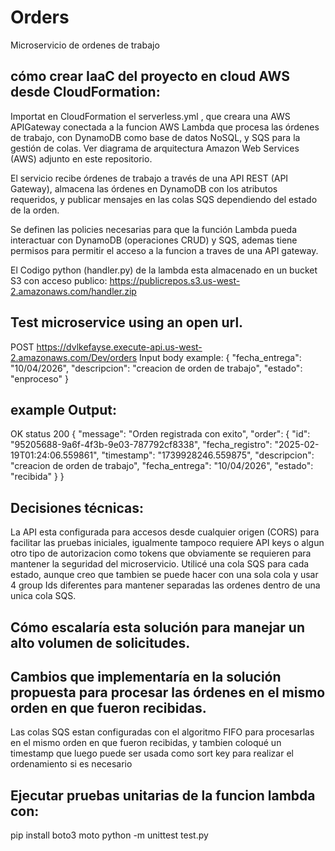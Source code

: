 # Orders
Microservicio de ordenes de trabajo

## cómo crear IaaC del proyecto en cloud AWS desde CloudFormation:
Importat en CloudFormation el serverless.yml , que creara una AWS APIGateway conectada a la funcion AWS Lambda que procesa las órdenes de trabajo, con DynamoDB como base de datos NoSQL, y SQS para la gestión de colas. Ver diagrama de arquitectura Amazon Web Services (AWS) adjunto en este repositorio.

El servicio recibe órdenes de trabajo a través de una API REST (API Gateway), almacena las órdenes en DynamoDB con los atributos requeridos, y publicar mensajes en las colas SQS dependiendo del estado de la orden.

Se definen las policies necesarias para que la función Lambda pueda interactuar con DynamoDB (operaciones CRUD) y SQS, ademas tiene permisos para permitir el acceso a la funcion a traves de una API gateway.

El Codigo python (handler.py) de la lambda esta almacenado en un bucket S3 con acceso publico: https://publicrepos.s3.us-west-2.amazonaws.com/handler.zip

## Test microservice using an open url. 
POST https://dvlkefayse.execute-api.us-west-2.amazonaws.com/Dev/orders
Input body example:
{
        "fecha_entrega": "10/04/2026",
        "descripcion": "creacion de orden de trabajo",
        "estado": "enproceso"
}

## example Output:
OK status 200
{
    "message": "Orden registrada con exito",
    "order": {
        "id": "95205688-9a6f-4f3b-9e03-787792cf8338",
        "fecha_registro": "2025-02-19T01:24:06.559861",
        "timestamp": "1739928246.559875",
        "descripcion": "creacion de orden de trabajo",
        "fecha_entrega": "10/04/2026",
        "estado": "recibida"
    }
}

## Decisiones técnicas:
La API esta configurada para accesos desde cualquier origen (CORS) para facilitar las pruebas iniciales, igualmente tampoco requiere API keys o algun otro tipo de autorizacion como tokens que obviamente se requieren para mantener la seguridad del microservicio.
Utilicé una cola SQS para cada estado, aunque creo que tambien se puede hacer con una sola cola y usar 4 group Ids diferentes para mantener separadas las ordenes dentro de una unica cola SQS.


## Cómo escalaría esta solución para manejar un alto volumen de solicitudes.

## Cambios que implementaría en la solución propuesta para procesar las órdenes en el mismo orden en que fueron recibidas.
Las colas SQS estan configuradas con el algoritmo FIFO para procesarlas en el mismo orden en que fueron recibidas, y tambien coloqué un timestamp que luego puede ser usada como sort key para realizar el ordenamiento si es necesario

## Ejecutar pruebas unitarias de la funcion lambda con:
pip install boto3 moto
python -m unittest test.py

